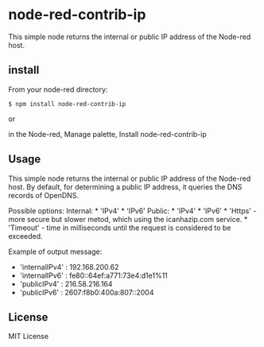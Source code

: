 # node-red-contrib-ip

This simple node returns the internal or public IP address of the Node-red host.

## install

From your node-red directory:
```
$ npm install node-red-contrib-ip
```
or

in the Node-red, Manage palette, Install node-red-contrib-ip

## Usage

This simple node returns the internal or public IP address of the Node-red host. By default, for determining a public IP address, it queries the DNS records of OpenDNS.

Possible options:
    Internal:
    * 'IPv4'
    * 'IPv6'
    Public:
    * 'IPv4'
    * 'IPv6'
    * 'Https' - more secure but slower metod, which using the icanhazip.com service.
    * 'Timeout' - time in milliseconds until the request is considered to be exceeded.

Example of output message:
* 'internalIPv4' : 192.168.200.62
* 'internalIPv6' : fe80::64ef:a771:73e4:d1e1%11
* 'publicIPv4' : 216.58.216.164
* 'publicIPv6' : 2607:f8b0:400a:807::2004

## License

MIT License
